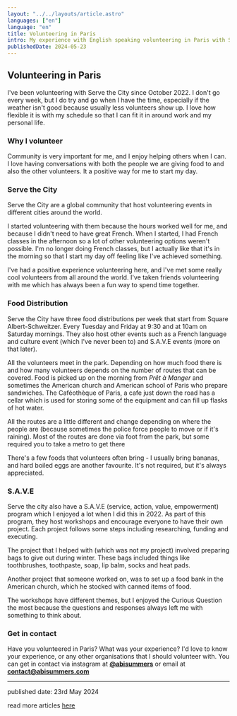 ```yaml
---
layout: "../../layouts/article.astro"
languages: ["en"]
language: "en"
title: Volunteering in Paris
intro: My experience with English speaking volunteering in Paris with Serve the City
publishedDate: 2024-05-23
---
```


## Volunteering in Paris

I've been volunteering with Serve the City since October 2022. I don't go every week, but I do try and go when I have the time, especially if the weather isn't good because usually less volunteers show up. I love how flexible it is with my schedule so that I can fit it in around work and my personal life.

### Why I volunteer

Community is very important for me, and I enjoy helping others when I can. I love having conversations with both the people we are giving food to and also the other volunteers. It a positive way for me to start my day.

### Serve the City

Serve the City are a global community that host volunteering events in different cities around the world.

I started volunteering with them because the hours worked well for me, and because I didn't need to have great French. When I started, I had French classes in the afternoon so a lot of other volunteering options weren't possible. I'm no longer doing French classes, but I actually like that it's in the morning so that I start my day off feeling like I've achieved something.

I've had a positive experience volunteering here, and I've met some really cool volunteers from all around the world. I've taken friends volunteering with me which has always been a fun way to spend time together.

### Food Distribution

Serve the City have three food distributions per week that start from Square Albert-Schweitzer. Every Tuesday and Friday at 9:30 and at 10am on Saturday mornings. They also host other events such as a French language and culture event (which I've never been to) and S.A.V.E events (more on that later).

All the volunteers meet in the park. Depending on how much food there is and how many volunteers depends on the number of routes that can be covered. Food is picked up on the morning from _Prêt à Manger_ and sometimes the American church and American school of Paris who prepare sandwiches. The Caféothèque of Paris, a cafe just down the road has a cellar which is used for storing some of the equipment and can fill up flasks of hot water.

All the routes are a little different and change depending on where the people are (because sometimes the police force people to move or if it's raining). Most of the routes are done via foot from the park, but some required you to take a metro to get there

There's a few foods that volunteers often bring - I usually bring bananas, and hard boiled eggs are another favourite. It's not required, but it's always appreciated.

### S.A.V.E

Serve the city also have a S.A.V.E (service, action, value, empowerment) program which I enjoyed a lot when I did this in 2022. As part of this program, they host workshops and encourage everyone to have their own project. Each project follows some steps including researching, funding and executing.

The project that I helped with (which was not my project) involved preparing bags to give out during winter. These bags included things like toothbrushes, toothpaste, soap, lip balm, socks and heat pads.

Another project that someone worked on, was to set up a food bank in the American church, which he stocked with canned items of food.

The workshops have different themes, but I enjoyed the Curious Question the most because the questions and responses always left me with something to think about.

### Get in contact

Have you volunteered in Paris? What was your experience? I'd love to know your experience, or any other organisations that I should volunteer with. You can get in contact via instagram at **[@abisummers](https://www.instagram.com/abisummers/)** or email at **[contact@abisummers.com](mailto:contact@abisummers.com)**

---

published date: 23rd May 2024

read more articles [here](/articles/)
